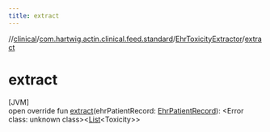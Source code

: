 ```yaml
---
title: extract
---
```

//[clinical](../../../index.html)/[com.hartwig.actin.clinical.feed.standard](../index.html)/[EhrToxicityExtractor](index.html)/[extract](extract.html)



# extract



[JVM]\
open override fun [extract](extract.html)(ehrPatientRecord: [EhrPatientRecord](../-ehr-patient-record/index.html)): &lt;Error class: unknown class&gt;&lt;[List](https://kotlinlang.org/api/latest/jvm/stdlib/kotlin.collections/-list/index.html)&lt;Toxicity&gt;&gt;




